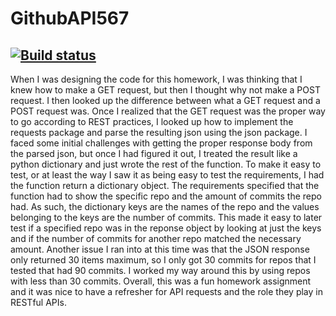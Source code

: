 # GithubAPI567
[![Build status](https://app.travis-ci.com/pdamiano-11/GithubAPI567.svg?branch=HW05a_Mocking)](https://app.travis-ci.com/pdamiano-11/GithubAPI567)
-----------------------------------------------------------------------
When I was designing the code for this homework, I was thinking that I knew how to make a GET request, but then I thought why not make a POST request. I then looked up the difference between what a GET request and a POST request was. Once I realized that the GET request was the proper way to go according to REST practices, I looked up how to implement the requests package and parse the resulting json using the json package. I faced some initial challenges with getting the proper response body from the parsed json, but once I had figured it out, I treated the result like a python dictionary and just wrote the rest of the function. To make it easy to test, or at least the way I saw it as being easy to test the requirements, I had the function return a dictionary object. The requirements specified that the function had to show the specific repo and the amount of commits the repo had. As such, the dictionary keys are the names of the repo and the values belonging to the keys are the number of commits. This made it easy to later test if a specified repo was in the reponse object by looking at just the keys and if the number of commits for another repo matched the necessary amount. Another issue I ran into at this time was that the JSON response only returned 30 items maximum, so I only got 30 commits for repos that I tested that had 90 commits. I worked my way around this by using repos with less than 30 commits. Overall, this was a fun homework assignment and it was nice to have a refresher for API requests and the role they play in RESTful APIs.
